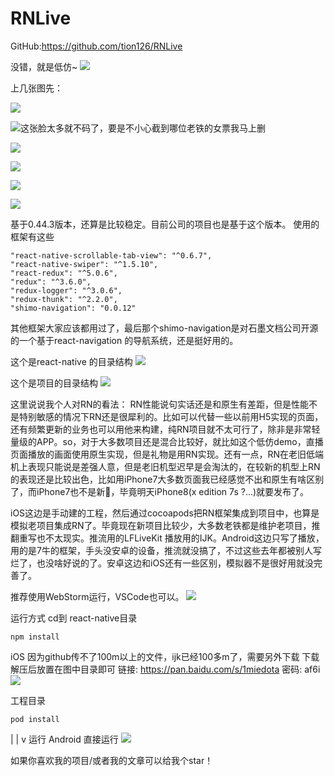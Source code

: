 # RNLive

GitHub:https://github.com/tion126/RNLive

没错，就是低仿~
![](http://upload-images.jianshu.io/upload_images/1857365-fee6703d58393b35.png?imageMogr2/auto-orient/strip%7CimageView2/2/w/1240)

上几张图先：

![](http://upload-images.jianshu.io/upload_images/1857365-80035958e82bc8e2.png?imageMogr2/auto-orient/strip%7CimageView2/2/w/1240)


![这张脸太多就不码了，要是不小心截到哪位老铁的女票我马上删](http://upload-images.jianshu.io/upload_images/1857365-0f59bd2303314965.png?imageMogr2/auto-orient/strip%7CimageView2/2/w/1240)


![](http://upload-images.jianshu.io/upload_images/1857365-d168c423109d9c22.png?imageMogr2/auto-orient/strip%7CimageView2/2/w/1240)


![](http://upload-images.jianshu.io/upload_images/1857365-583357d902a87096.png?imageMogr2/auto-orient/strip%7CimageView2/2/w/1240)


![](http://upload-images.jianshu.io/upload_images/1857365-fa16285ed6603645.gif?imageMogr2/auto-orient/strip)


![](http://upload-images.jianshu.io/upload_images/1857365-89f6a13fbc4338b2.png?imageMogr2/auto-orient/strip%7CimageView2/2/w/1240)

基于0.44.3版本，还算是比较稳定。目前公司的项目也是基于这个版本。
使用的框架有这些
```
"react-native-scrollable-tab-view": "^0.6.7",
"react-native-swiper": "^1.5.10",
"react-redux": "^5.0.6",
"redux": "^3.6.0",
"redux-logger": "^3.0.6",
"redux-thunk": "^2.2.0",
"shimo-navigation": "0.0.12"
```
其他框架大家应该都用过了，最后那个shimo-navigation是对石墨文档公司开源的一个基于react-navigation 的导航系统，还是挺好用的。

这个是react-native 的目录结构
![](http://upload-images.jianshu.io/upload_images/1857365-45a17caa08da6b5f.png?imageMogr2/auto-orient/strip%7CimageView2/2/w/1240)

这个是项目的目录结构
![](http://upload-images.jianshu.io/upload_images/1857365-60823d0fa9f49ff9.png?imageMogr2/auto-orient/strip%7CimageView2/2/w/1240)

这里说说我个人对RN的看法：
     RN性能说句实话还是和原生有差距，但是性能不是特别敏感的情况下RN还是很犀利的。比如可以代替一些以前用H5实现的页面，还有频繁更新的业务也可以用他来构建，纯RN项目就不太可行了，除非是非常轻量级的APP。so，对于大多数项目还是混合比较好，就比如这个低仿demo，直播页面播放的画面使用原生实现，但是礼物是用RN实现。还有一点，RN在老旧低端机上表现只能说是差强人意，但是老旧机型迟早是会淘汰的，在较新的机型上RN的表现还是比较出色，比如用iPhone7大多数页面我已经感觉不出和原生有啥区别了，而iPhone7也不是新🐔，毕竟明天iPhone8(x edition 7s ?...)就要发布了。

iOS这边是手动建的工程，然后通过cocoapods把RN框架集成到项目中，也算是模拟老项目集成RN了。毕竟现在新项目比较少，大多数老铁都是维护老项目，推翻重写也不太现实。推流用的LFLiveKit  播放用的IJK。Android这边只写了播放，用的是7牛的框架，手头没安卓的设备，推流就没搞了，不过这些去年都被别人写烂了，也没啥好说的了。安卓这边和iOS还有一些区别，模拟器不是很好用就没完善了。

推荐使用WebStorm运行，VSCode也可以。
![](http://upload-images.jianshu.io/upload_images/1857365-d2d66da2e051967b.png?imageMogr2/auto-orient/strip%7CimageView2/2/w/1240)

运行方式
cd到 react-native目录
```
npm install
```
iOS
因为github传不了100m以上的文件，ijk已经100多m了，需要另外下载
下载解压后放置在图中目录即可
链接: https://pan.baidu.com/s/1miedota 密码: af6i
![](http://upload-images.jianshu.io/upload_images/1857365-7cc7ead29526535f.png?imageMogr2/auto-orient/strip%7CimageView2/2/w/1240)


工程目录
```
pod install
```
 |
 |
v
运行
Android
直接运行
![](http://upload-images.jianshu.io/upload_images/1857365-a2c8c0260e5b3e18.png?imageMogr2/auto-orient/strip%7CimageView2/2/w/1240)

如果你喜欢我的项目/或者我的文章可以给我个star！

